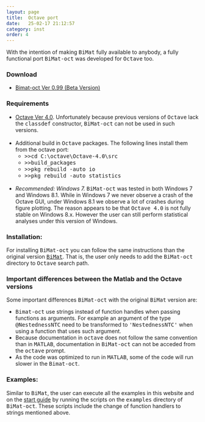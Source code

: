 ```yaml
---
layout: page
title:  Octave port
date:   25-02-17 21:12:57
category: inst
order: 4
---
```


With the intention of making <tt>BiMat</tt> fully available to anybody, a fully functional port <tt>BiMat-oct</tt> was developed for <tt>Octave</tt> too.
 
### Download

* [Bimat-oct Ver 0.99 (Beta Version)](https://github.com/cesar7f/BiMat/archive/bimat-oct.zip)

### Requirements

* [Octave Ver 4.0](http://www.gnu.org/software/octave/download.html). Unfortunately because previous versions of <tt>Octave</tt> lack the <tt>classdef</tt>
  constructor, <tt>BiMat-oct</tt> can not be used in such versions.<br><br>
* Additional build in <tt>Octave</tt> packages. The following lines install them from the octave port:
    * <tt>>>cd C:\octave\Octave-4.0\src</tt>    
    * <tt>>>build_packages</tt>
    * <tt>>>pkg rebuild -auto io</tt>
    * <tt>>>pkg rebuild -auto statistics</tt><br><br>
* _Recommended: Windows 7._ <tt>BiMat-oct</tt> was tested in both Windows 7 and Windows 8.1. While in Windows 7 we never observe a crash of the
  Octave GUI, under Windows 8.1 we observe a lot of crashes during figure plotting. The reason appears to be that <tt>Octave 4.0</tt> is not fully stable
  on Windows 8.x. However the user can still perform statistical analyses under this version of Windows.

### Installation:

For installing <tt>BiMat-oct</tt> you can follow the same instructions than the original version [<tt>BiMat</tt>](getting_started.html#2). That is, the user only needs to add the
<tt>BiMat-oct</tt> directory to <tt>Octave</tt> search path.

### Important differences between the Matlab and the Octave versions

Some important differences <tt>BiMat-oct</tt> with the original <tt>BiMat</tt> version are:

* <tt>Bimat-oct</tt> use strings instead of function handles when passing functions as arguments. For example an argument of the type
  <tt>@NestednessNTC</tt> need to be transformed to <tt>'NestednessNTC'</tt> when using a function that uses such argument. 
* Because documentation in <tt>octave</tt> does not follow the same convention than in <tt>MATLAB</tt>, documentation in <tt>BiMat-oct</tt> 
  can not be acceded from the <tt>octave</tt> prompt.
* As the code was optimized to run in <tt>MATLAB</tt>, some of the code will run slower in the <tt>Bimat-oct</tt>.


### Examples:

Similar to <tt>BiMat</tt>, the user can execute all the examples in this website and on the [start guide](getting_started.html#5) by running the scripts 
on the <tt>examples</tt> directory of <tt>BiMat-oct</tt>. These scripts include the change of function handlers to strings mentioned above.



